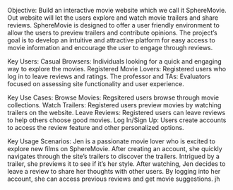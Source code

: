Objective:
Build an interactive movie website which we call it SphereMovie. Out website will let the users explore and watch movie trailers and share reviews. SphereMovie is designed to offer a user friendly environment to allow the users to preview trailers and contribute opinions. The project’s goal is to develop an intuitive and attractive platform for easy access to movie information and encourage the user to engage through reviews.

Key Users:
Casual Browsers: Individuals looking for a quick and engaging way to explore the movies.
Registered Movie Lovers: Registered users who log in to leave reviews and ratings.
The professor and TAs: Evaluators focused on assessing site functionality and user experience.

Key Use Cases:
Browse Movies: Regsitered users browse through movie collections.
Watch Trailers: Registered users preview movies by watching trailers on the website.
Leave Reviews: Registered users can leave reviews to help others choose good movies.
Log In/Sign Up: Users create accounts to access the review feature and other personalized options.

Key Usage Scenarios:
Jen is a passionate movie lover who is excited to explore new films on SphereMovie. After creating an account, she quickly navigates through the site’s trailers to discover the trailers. Intrigued by a trailer, she previews it to see if it’s her style. After watching, Jen decides to leave a review to share her thoughts with other users. By logging into her account, she can access previous reviews and get movie suggestions.
jh
